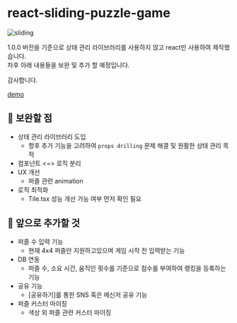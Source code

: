 # react-sliding-puzzle-game

![sliding](https://user-images.githubusercontent.com/28751246/155862199-3a90ba5b-704d-47c3-a2e3-330199732c3c.gif)



1.0.0 버전을 기준으로 상태 관리 라이브러리를 사용하지 않고 react만 사용하여 제작했습니다.  
차후 아래 내용들을 보완 및 추가 할 예정입니다.  

감사합니다.

[demo](https://react-sliding-puzzle-game.vercel.app/)

## 📃 보완할 점

- 상태 관리 라이브러리 도입
  - 향후 추가 기능을 고려하여 `props drilling` 문제 해결 및 원활한 상태 관리 목적
- 컴포넌트 <=> 로직 분리 
- UX 개선
  - 퍼즐 관련 animation 
- 로직 최적화
  - Tile.tsx 성능 개선 가능 여부 먼저 확인 필요

## 📃 앞으로 추가할 것 

- 퍼즐 수 입력 기능
  - 현재 4x4 퍼즐만 지원하고있으며 게임 시작 전 입력받는 기능
- DB 연동
  - 퍼즐 수, 소요 시간, 움직인 횟수를 기준으로 점수를 부여하여
    랭킹을 등록하는 기능
- 공유 기능
  - [공유하기]를 통한 SNS 혹은 메신저 공유 기능
- 퍼즐 커스터 마이징
  - 색상 외 퍼즐 관련 커스터 마이징
